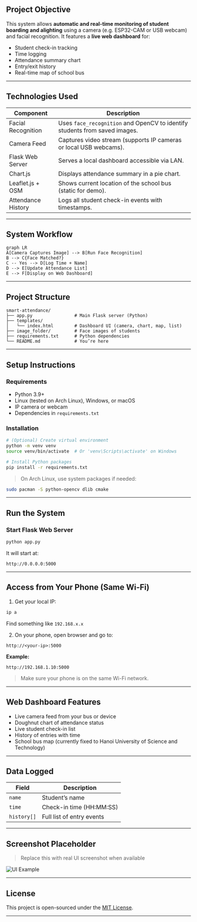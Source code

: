 ## Project Objective

This system allows **automatic and real-time monitoring of student boarding and alighting** using a camera (e.g. ESP32-CAM or USB webcam) and facial recognition. It features a **live web dashboard** for:

- Student check-in tracking
- Time logging
- Attendance summary chart
- Entry/exit history
- Real-time map of school bus

---

## Technologies Used

| Component             | Description                                                                 |
|-----------------------|-----------------------------------------------------------------------------|
| Facial Recognition  | Uses `face_recognition` and OpenCV to identify students from saved images. |
| Camera Feed         | Captures video stream (supports IP cameras or local USB webcams).           |
| Flask Web Server    | Serves a local dashboard accessible via LAN.                                |
| Chart.js            | Displays attendance summary in a pie chart.                                 |
| Leaflet.js + OSM    | Shows current location of the school bus (static for demo).                 |
| Attendance History  | Logs all student check-in events with timestamps.                           |

---

## System Workflow

```mermaid
graph LR
A[Camera Captures Image] --> B[Run Face Recognition]
B --> C{Face Matched?}
C -- Yes --> D[Log Time + Name]
D --> E[Update Attendance List]
E --> F[Display on Web Dashboard]
````

---

## Project Structure

```
smart-attendance/
├── app.py                # Main Flask server (Python)
├── templates/
│   └── index.html        # Dashboard UI (camera, chart, map, list)
├── image_folder/         # Face images of students
├── requirements.txt      # Python dependencies
└── README.md             # You’re here
```

---

## Setup Instructions

### Requirements

* Python 3.9+
* Linux (tested on Arch Linux), Windows, or macOS
* IP camera or webcam
* Dependencies in `requirements.txt`

### Installation

```bash
# (Optional) Create virtual environment
python -m venv venv
source venv/bin/activate  # Or 'venv\Scripts\activate' on Windows

# Install Python packages
pip install -r requirements.txt
```

> On Arch Linux, use system packages if needed:

```bash
sudo pacman -S python-opencv dlib cmake
```

---

## Run the System

### Start Flask Web Server

```bash
python app.py
```

It will start at:

```
http://0.0.0.0:5000
```

---

## Access from Your Phone (Same Wi-Fi)

1. Get your local IP:

```bash
ip a
```

Find something like `192.168.x.x`

2. On your phone, open browser and go to:

```
http://<your-ip>:5000
```

**Example:**

```
http://192.168.1.10:5000
```

> Make sure your phone is on the same Wi-Fi network.

---

## Web Dashboard Features

* Live camera feed from your bus or device
* Doughnut chart of attendance status
* Live student check-in list
* History of entries with time
* School bus map (currently fixed to Hanoi University of Science and Technology)

---

## Data Logged

| Field       | Description                |
| ----------- | -------------------------- |
| `name`      | Student’s name             |
| `time`      | Check-in time (HH\:MM\:SS) |
| `history[]` | Full list of entry events  |

---

## Screenshot Placeholder

> Replace this with real UI screenshot when available

![UI Example](https://i.pinimg.com/736x/ef/9d/49/ef9d4976e27a723afb52bb39f471fb7b.jpg)

---


## License

This project is open-sourced under the [MIT License](./LICENSE).

---

